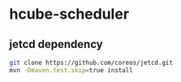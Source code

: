 # hcube-scheduler

## jetcd dependency
```sh
git clone https://github.com/coreos/jetcd.git
mvn -Dmaven.test.skip=true install
```
